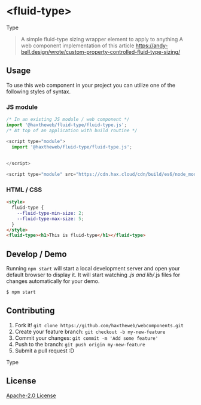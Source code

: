 # &lt;fluid-type&gt;

Type
> A simple fluid-type sizing wrapper element to apply to anything
> A web component implementation of this article https://andy-bell.design/wrote/custom-property-controlled-fluid-type-sizing/

## Usage
To use this web component in your project you can utilize one of the following styles of syntax.

### JS module
```js
/* In an existing JS module / web component */
import '@haxtheweb/fluid-type/fluid-type.js';
/* At top of an application with build routine */

<script type="module">
  import '@haxtheweb/fluid-type/fluid-type.js';
  
  
</script>

<script type="module" src="https://cdn.hax.cloud/cdn/build/es6/node_modules/@haxtheweb/fluid-type/fluid-type.js"></script>
```
### HTML / CSS
```html
<style>
  fluid-type {
    --fluid-type-min-size: 2;
    --fluid-type-max-size: 5;
  }  
</style>
<fluid-type><h1>This is fluid-type</h1></fluid-type>
```

## Develop / Demo
Running `npm start` will start a local development server and open your default browser to display it. It will start watching *.js and lib/*.js files for changes automatically for your demo.
```bash
$ npm start
```


## Contributing

1. Fork it! `git clone https://github.com/haxtheweb/webcomponents.git`
2. Create your feature branch: `git checkout -b my-new-feature`
3. Commit your changes: `git commit -m 'Add some feature'`
4. Push to the branch: `git push origin my-new-feature`
5. Submit a pull request :D

Type

## License
[Apache-2.0 License](http://opensource.org/licenses/Apache-2.0)